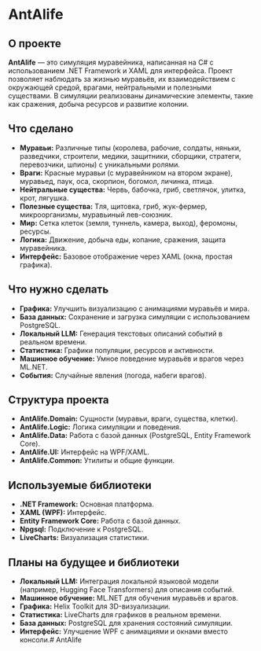 # AntAlife

## О проекте
**AntAlife** — это симуляция муравейника, написанная на C# с использованием .NET Framework и XAML для интерфейса. Проект позволяет наблюдать за жизнью муравьёв, их взаимодействием с окружающей средой, врагами, нейтральными и полезными существами. В симуляции реализованы динамические элементы, такие как сражения, добыча ресурсов и развитие колонии.

## Что сделано
- **Муравьи:** Различные типы (королева, рабочие, солдаты, няньки, разведчики, строители, медики, защитники, сборщики, стратеги, перевозчики, шпионы) с уникальными ролями.
- **Враги:** Красные муравьи (с муравейником на втором экране), муравьед, паук, оса, скорпион, богомол, личинка, птица.
- **Нейтральные существа:** Червь, бабочка, гриб, светлячок, улитка, крот, лягушка.
- **Полезные существа:** Тля, щитовка, гриб, жук-фермер, микроорганизмы, муравьиный лев-союзник.
- **Мир:** Сетка клеток (земля, туннель, камера, выход), феромоны, ресурсы.
- **Логика:** Движение, добыча еды, копание, сражения, защита муравейника.
- **Интерфейс:** Базовое отображение через XAML (окна, простая графика).

## Что нужно сделать
- **Графика:** Улучшить визуализацию с анимациями муравьёв и мира.
- **База данных:** Сохранение и загрузка симуляции с использованием PostgreSQL.
- **Локальный LLM:** Генерация текстовых описаний событий в реальном времени.
- **Статистика:** Графики популяции, ресурсов и активности.
- **Машинное обучение:** Умное поведение муравьёв и врагов через ML.NET.
- **События:** Случайные явления (погода, набеги врагов).

## Структура проекта
- **AntAlife.Domain:** Сущности (муравьи, враги, существа, клетки).
- **AntAlife.Logic:** Логика симуляции и поведения.
- **AntAlife.Data:** Работа с базой данных (PostgreSQL, Entity Framework Core).
- **AntAlife.UI:** Интерфейс на WPF/XAML.
- **AntAlife.Common:** Утилиты и общие функции.

## Используемые библиотеки
- **.NET Framework:** Основная платформа.
- **XAML (WPF):** Интерфейс.
- **Entity Framework Core:** Работа с базой данных.
- **Npgsql:** Подключение к PostgreSQL.
- **LiveCharts:** Визуализация статистики.

## Планы на будущее и библиотеки
- **Локальный LLM:** Интеграция локальной языковой модели (например, Hugging Face Transformers) для описания событий.
- **Машинное обучение:** ML.NET для обучения муравьёв и врагов.
- **Графика:** Helix Toolkit для 3D-визуализации.
- **Статистика:** LiveCharts для графиков в реальном времени.
- **База данных:** PostgreSQL для хранения состояний симуляции.
- **Интерфейс:** Улучшение WPF с анимациями и окнами вместо консоли.#   A n t A l i f e  
 